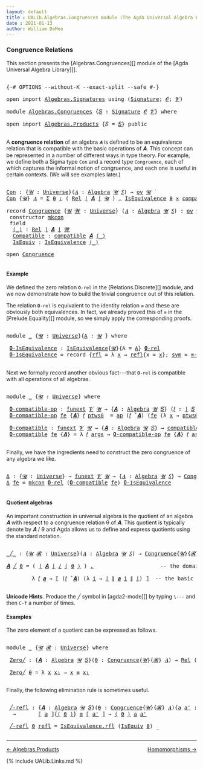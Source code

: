 ```yaml
---
layout: default
title : UALib.Algebras.Congruences module (The Agda Universal Algebra Library)
date : 2021-01-13
author: William DeMeo
---
```


### <a id="congruence-relations">Congruence Relations</a>

This section presents the [Algebras.Congruences][] module of the [Agda Universal Algebra Library][].

<pre class="Agda">

<a id="320" class="Symbol">{-#</a> <a id="324" class="Keyword">OPTIONS</a> <a id="332" class="Pragma">--without-K</a> <a id="344" class="Pragma">--exact-split</a> <a id="358" class="Pragma">--safe</a> <a id="365" class="Symbol">#-}</a>

<a id="370" class="Keyword">open</a> <a id="375" class="Keyword">import</a> <a id="382" href="Algebras.Signatures.html" class="Module">Algebras.Signatures</a> <a id="402" class="Keyword">using</a> <a id="408" class="Symbol">(</a><a id="409" href="Algebras.Signatures.html#1299" class="Function">Signature</a><a id="418" class="Symbol">;</a> <a id="420" href="Prelude.Preliminaries.html#6846" class="Generalizable">𝓞</a><a id="421" class="Symbol">;</a> <a id="423" href="Universes.html#262" class="Generalizable">𝓥</a><a id="424" class="Symbol">)</a>

<a id="427" class="Keyword">module</a> <a id="434" href="Algebras.Congruences.html" class="Module">Algebras.Congruences</a> <a id="455" class="Symbol">{</a><a id="456" href="Algebras.Congruences.html#456" class="Bound">𝑆</a> <a id="458" class="Symbol">:</a> <a id="460" href="Algebras.Signatures.html#1299" class="Function">Signature</a> <a id="470" href="Prelude.Preliminaries.html#6846" class="Generalizable">𝓞</a> <a id="472" href="Universes.html#262" class="Generalizable">𝓥</a><a id="473" class="Symbol">}</a> <a id="475" class="Keyword">where</a>

<a id="482" class="Keyword">open</a> <a id="487" class="Keyword">import</a> <a id="494" href="Algebras.Products.html" class="Module">Algebras.Products</a> <a id="512" class="Symbol">{</a><a id="513" class="Argument">𝑆</a> <a id="515" class="Symbol">=</a> <a id="517" href="Algebras.Congruences.html#456" class="Bound">𝑆</a><a id="518" class="Symbol">}</a> <a id="520" class="Keyword">public</a>

</pre>

A **congruence relation** of an algebra `𝑨` is defined to be an equivalence relation that is compatible with the basic operations of 𝑨.  This concept can be represented in a number of different ways in type theory.  For example, we define both a Sigma type `Con` and a record type `Congruence`, each of which captures the informal notion of congruence, and each one is useful in certain contexts. (We will see examples later.)

<pre class="Agda">

<a id="Con"></a><a id="982" href="Algebras.Congruences.html#982" class="Function">Con</a> <a id="986" class="Symbol">:</a> <a id="988" class="Symbol">{</a><a id="989" href="Algebras.Congruences.html#989" class="Bound">𝓤</a> <a id="991" class="Symbol">:</a> <a id="993" href="Universes.html#205" class="Function">Universe</a><a id="1001" class="Symbol">}(</a><a id="1003" href="Algebras.Congruences.html#1003" class="Bound">𝑨</a> <a id="1005" class="Symbol">:</a> <a id="1007" href="Algebras.Algebras.html#694" class="Function">Algebra</a> <a id="1015" href="Algebras.Congruences.html#989" class="Bound">𝓤</a> <a id="1017" href="Algebras.Congruences.html#456" class="Bound">𝑆</a><a id="1018" class="Symbol">)</a> <a id="1020" class="Symbol">→</a> <a id="1022" href="Algebras.Products.html#1918" class="Function">ov</a> <a id="1025" href="Algebras.Congruences.html#989" class="Bound">𝓤</a> <a id="1027" href="Universes.html#403" class="Function Operator">̇</a>
<a id="1029" href="Algebras.Congruences.html#982" class="Function">Con</a> <a id="1033" class="Symbol">{</a><a id="1034" href="Algebras.Congruences.html#1034" class="Bound">𝓤</a><a id="1035" class="Symbol">}</a> <a id="1037" href="Algebras.Congruences.html#1037" class="Bound">𝑨</a> <a id="1039" class="Symbol">=</a> <a id="1041" href="MGS-MLTT.html#3074" class="Function">Σ</a> <a id="1043" href="Algebras.Congruences.html#1043" class="Bound">θ</a> <a id="1045" href="MGS-MLTT.html#3074" class="Function">꞉</a> <a id="1047" class="Symbol">(</a> <a id="1049" href="Relations.Discrete.html#7773" class="Function">Rel</a> <a id="1053" href="Prelude.Preliminaries.html#12371" class="Function Operator">∣</a> <a id="1055" href="Algebras.Congruences.html#1037" class="Bound">𝑨</a> <a id="1057" href="Prelude.Preliminaries.html#12371" class="Function Operator">∣</a> <a id="1059" href="Algebras.Congruences.html#1034" class="Bound">𝓤</a> <a id="1061" class="Symbol">)</a> <a id="1063" href="MGS-MLTT.html#3074" class="Function">,</a> <a id="1065" href="Relations.Quotients.html#2378" class="Record">IsEquivalence</a> <a id="1079" href="Algebras.Congruences.html#1043" class="Bound">θ</a> <a id="1081" href="MGS-MLTT.html#3515" class="Function Operator">×</a> <a id="1083" href="Algebras.Algebras.html#5864" class="Function">compatible</a> <a id="1094" href="Algebras.Congruences.html#1037" class="Bound">𝑨</a> <a id="1096" href="Algebras.Congruences.html#1043" class="Bound">θ</a>

<a id="1099" class="Keyword">record</a> <a id="Congruence"></a><a id="1106" href="Algebras.Congruences.html#1106" class="Record">Congruence</a> <a id="1117" class="Symbol">{</a><a id="1118" href="Algebras.Congruences.html#1118" class="Bound">𝓤</a> <a id="1120" href="Algebras.Congruences.html#1120" class="Bound">𝓦</a> <a id="1122" class="Symbol">:</a> <a id="1124" href="Universes.html#205" class="Function">Universe</a><a id="1132" class="Symbol">}</a> <a id="1134" class="Symbol">(</a><a id="1135" href="Algebras.Congruences.html#1135" class="Bound">𝑨</a> <a id="1137" class="Symbol">:</a> <a id="1139" href="Algebras.Algebras.html#694" class="Function">Algebra</a> <a id="1147" href="Algebras.Congruences.html#1118" class="Bound">𝓤</a> <a id="1149" href="Algebras.Congruences.html#456" class="Bound">𝑆</a><a id="1150" class="Symbol">)</a> <a id="1152" class="Symbol">:</a> <a id="1154" href="Algebras.Products.html#1918" class="Function">ov</a> <a id="1157" href="Algebras.Congruences.html#1120" class="Bound">𝓦</a> <a id="1159" href="Agda.Primitive.html#636" class="Function Operator">⊔</a> <a id="1161" href="Algebras.Congruences.html#1118" class="Bound">𝓤</a> <a id="1163" href="Universes.html#403" class="Function Operator">̇</a>  <a id="1166" class="Keyword">where</a>
 <a id="1173" class="Keyword">constructor</a> <a id="mkcon"></a><a id="1185" href="Algebras.Congruences.html#1185" class="InductiveConstructor">mkcon</a>
 <a id="1192" class="Keyword">field</a>
  <a id="Congruence.⟨_⟩"></a><a id="1200" href="Algebras.Congruences.html#1200" class="Field Operator">⟨_⟩</a> <a id="1204" class="Symbol">:</a> <a id="1206" href="Relations.Discrete.html#7773" class="Function">Rel</a> <a id="1210" href="Prelude.Preliminaries.html#12371" class="Function Operator">∣</a> <a id="1212" href="Algebras.Congruences.html#1135" class="Bound">𝑨</a> <a id="1214" href="Prelude.Preliminaries.html#12371" class="Function Operator">∣</a> <a id="1216" href="Algebras.Congruences.html#1120" class="Bound">𝓦</a>
  <a id="Congruence.Compatible"></a><a id="1220" href="Algebras.Congruences.html#1220" class="Field">Compatible</a> <a id="1231" class="Symbol">:</a> <a id="1233" href="Algebras.Algebras.html#5864" class="Function">compatible</a> <a id="1244" href="Algebras.Congruences.html#1135" class="Bound">𝑨</a> <a id="1246" href="Algebras.Congruences.html#1200" class="Field Operator">⟨_⟩</a>
  <a id="Congruence.IsEquiv"></a><a id="1252" href="Algebras.Congruences.html#1252" class="Field">IsEquiv</a> <a id="1260" class="Symbol">:</a> <a id="1262" href="Relations.Quotients.html#2378" class="Record">IsEquivalence</a> <a id="1276" href="Algebras.Congruences.html#1200" class="Field Operator">⟨_⟩</a>

<a id="1281" class="Keyword">open</a> <a id="1286" href="Algebras.Congruences.html#1106" class="Module">Congruence</a>

</pre>



#### <a id="example">Example</a>

We defined the zero relation `𝟎-rel` in the [Relations.Discrete][] module, and we now demonstrate how to build the trivial congruence out of this relation.

The relation `𝟎-rel` is equivalent to the identity relation `≡` and these are obviously both equivalences. In fact, we already proved this of `≡` in the [Prelude.Equality][] module, so we simply apply the corresponding proofs.

<pre class="Agda">

<a id="1745" class="Keyword">module</a> <a id="1752" href="Algebras.Congruences.html#1752" class="Module">_</a> <a id="1754" class="Symbol">{</a><a id="1755" href="Algebras.Congruences.html#1755" class="Bound">𝓤</a> <a id="1757" class="Symbol">:</a> <a id="1759" href="Universes.html#205" class="Function">Universe</a><a id="1767" class="Symbol">}{</a><a id="1769" href="Algebras.Congruences.html#1769" class="Bound">A</a> <a id="1771" class="Symbol">:</a> <a id="1773" href="Algebras.Congruences.html#1755" class="Bound">𝓤</a> <a id="1775" href="Universes.html#403" class="Function Operator">̇</a><a id="1776" class="Symbol">}</a> <a id="1778" class="Keyword">where</a>

 <a id="1786" href="Algebras.Congruences.html#1786" class="Function">𝟎-IsEquivalence</a> <a id="1802" class="Symbol">:</a> <a id="1804" href="Relations.Quotients.html#2378" class="Record">IsEquivalence</a><a id="1817" class="Symbol">{</a><a id="1818" href="Algebras.Congruences.html#1755" class="Bound">𝓤</a><a id="1819" class="Symbol">}{</a><a id="1821" class="Argument">A</a> <a id="1823" class="Symbol">=</a> <a id="1825" href="Algebras.Congruences.html#1769" class="Bound">A</a><a id="1826" class="Symbol">}</a> <a id="1828" href="Relations.Discrete.html#8302" class="Function">𝟎-rel</a>
 <a id="1835" href="Algebras.Congruences.html#1786" class="Function">𝟎-IsEquivalence</a> <a id="1851" class="Symbol">=</a> <a id="1853" class="Keyword">record</a> <a id="1860" class="Symbol">{</a><a id="1861" href="Relations.Quotients.html#2446" class="Field">rfl</a> <a id="1865" class="Symbol">=</a> <a id="1867" class="Symbol">λ</a> <a id="1869" href="Algebras.Congruences.html#1869" class="Bound">x</a> <a id="1871" class="Symbol">→</a> <a id="1873" href="MGS-MLTT.html#4221" class="InductiveConstructor">refl</a><a id="1877" class="Symbol">{</a><a id="1878" class="Argument">x</a> <a id="1880" class="Symbol">=</a> <a id="1882" href="Algebras.Congruences.html#1869" class="Bound">x</a><a id="1883" class="Symbol">};</a> <a id="1886" href="Relations.Quotients.html#2471" class="Field">sym</a> <a id="1890" class="Symbol">=</a> <a id="1892" href="Prelude.Equality.html#1872" class="Function">≡-symmetric</a><a id="1903" class="Symbol">;</a> <a id="1905" href="Relations.Quotients.html#2496" class="Field">trans</a> <a id="1911" class="Symbol">=</a> <a id="1913" href="Prelude.Equality.html#1998" class="Function">≡-transitive</a><a id="1925" class="Symbol">}</a>

</pre>

Next we formally record another obvious fact---that `𝟎-rel` is compatible with all operations of all algebras.

<pre class="Agda">

<a id="2066" class="Keyword">module</a> <a id="2073" href="Algebras.Congruences.html#2073" class="Module">_</a> <a id="2075" class="Symbol">{</a><a id="2076" href="Algebras.Congruences.html#2076" class="Bound">𝓤</a> <a id="2078" class="Symbol">:</a> <a id="2080" href="Universes.html#205" class="Function">Universe</a><a id="2088" class="Symbol">}</a> <a id="2090" class="Keyword">where</a>

 <a id="2098" href="Algebras.Congruences.html#2098" class="Function">𝟎-compatible-op</a> <a id="2114" class="Symbol">:</a> <a id="2116" href="MGS-FunExt-from-Univalence.html#393" class="Function">funext</a> <a id="2123" href="Algebras.Congruences.html#472" class="Bound">𝓥</a> <a id="2125" href="Algebras.Congruences.html#2076" class="Bound">𝓤</a> <a id="2127" class="Symbol">→</a> <a id="2129" class="Symbol">{</a><a id="2130" href="Algebras.Congruences.html#2130" class="Bound">𝑨</a> <a id="2132" class="Symbol">:</a> <a id="2134" href="Algebras.Algebras.html#694" class="Function">Algebra</a> <a id="2142" href="Algebras.Congruences.html#2076" class="Bound">𝓤</a> <a id="2144" href="Algebras.Congruences.html#456" class="Bound">𝑆</a><a id="2145" class="Symbol">}</a> <a id="2147" class="Symbol">(</a><a id="2148" href="Algebras.Congruences.html#2148" class="Bound">𝑓</a> <a id="2150" class="Symbol">:</a> <a id="2152" href="Prelude.Preliminaries.html#12371" class="Function Operator">∣</a> <a id="2154" href="Algebras.Congruences.html#456" class="Bound">𝑆</a> <a id="2156" href="Prelude.Preliminaries.html#12371" class="Function Operator">∣</a><a id="2157" class="Symbol">)</a> <a id="2159" class="Symbol">→</a> <a id="2161" href="Relations.Discrete.html#10114" class="Function">compatible-fun</a> <a id="2176" class="Symbol">(</a><a id="2177" href="Algebras.Congruences.html#2148" class="Bound">𝑓</a> <a id="2179" href="Algebras.Algebras.html#2991" class="Function Operator">̂</a> <a id="2181" href="Algebras.Congruences.html#2130" class="Bound">𝑨</a><a id="2182" class="Symbol">)</a> <a id="2184" href="Relations.Discrete.html#8302" class="Function">𝟎-rel</a>
 <a id="2191" href="Algebras.Congruences.html#2098" class="Function">𝟎-compatible-op</a> <a id="2207" href="Algebras.Congruences.html#2207" class="Bound">fe</a> <a id="2210" class="Symbol">{</a><a id="2211" href="Algebras.Congruences.html#2211" class="Bound">𝑨</a><a id="2212" class="Symbol">}</a> <a id="2214" href="Algebras.Congruences.html#2214" class="Bound">𝑓</a> <a id="2216" href="Algebras.Congruences.html#2216" class="Bound">ptws0</a>  <a id="2223" class="Symbol">=</a> <a id="2225" href="MGS-MLTT.html#6613" class="Function">ap</a> <a id="2228" class="Symbol">(</a><a id="2229" href="Algebras.Congruences.html#2214" class="Bound">𝑓</a> <a id="2231" href="Algebras.Algebras.html#2991" class="Function Operator">̂</a> <a id="2233" href="Algebras.Congruences.html#2211" class="Bound">𝑨</a><a id="2234" class="Symbol">)</a> <a id="2236" class="Symbol">(</a><a id="2237" href="Algebras.Congruences.html#2207" class="Bound">fe</a> <a id="2240" class="Symbol">(λ</a> <a id="2243" href="Algebras.Congruences.html#2243" class="Bound">x</a> <a id="2245" class="Symbol">→</a> <a id="2247" href="Algebras.Congruences.html#2216" class="Bound">ptws0</a> <a id="2253" href="Algebras.Congruences.html#2243" class="Bound">x</a><a id="2254" class="Symbol">))</a>

 <a id="2259" href="Algebras.Congruences.html#2259" class="Function">𝟎-compatible</a> <a id="2272" class="Symbol">:</a> <a id="2274" href="MGS-FunExt-from-Univalence.html#393" class="Function">funext</a> <a id="2281" href="Algebras.Congruences.html#472" class="Bound">𝓥</a> <a id="2283" href="Algebras.Congruences.html#2076" class="Bound">𝓤</a> <a id="2285" class="Symbol">→</a> <a id="2287" class="Symbol">{</a><a id="2288" href="Algebras.Congruences.html#2288" class="Bound">𝑨</a> <a id="2290" class="Symbol">:</a> <a id="2292" href="Algebras.Algebras.html#694" class="Function">Algebra</a> <a id="2300" href="Algebras.Congruences.html#2076" class="Bound">𝓤</a> <a id="2302" href="Algebras.Congruences.html#456" class="Bound">𝑆</a><a id="2303" class="Symbol">}</a> <a id="2305" class="Symbol">→</a> <a id="2307" href="Algebras.Algebras.html#5864" class="Function">compatible</a> <a id="2318" href="Algebras.Congruences.html#2288" class="Bound">𝑨</a> <a id="2320" href="Relations.Discrete.html#8302" class="Function">𝟎-rel</a>
 <a id="2327" href="Algebras.Congruences.html#2259" class="Function">𝟎-compatible</a> <a id="2340" href="Algebras.Congruences.html#2340" class="Bound">fe</a> <a id="2343" class="Symbol">{</a><a id="2344" href="Algebras.Congruences.html#2344" class="Bound">𝑨</a><a id="2345" class="Symbol">}</a> <a id="2347" class="Symbol">=</a> <a id="2349" class="Symbol">λ</a> <a id="2351" href="Algebras.Congruences.html#2351" class="Bound">𝑓</a> <a id="2353" href="Algebras.Congruences.html#2353" class="Bound">args</a> <a id="2358" class="Symbol">→</a> <a id="2360" href="Algebras.Congruences.html#2098" class="Function">𝟎-compatible-op</a> <a id="2376" href="Algebras.Congruences.html#2340" class="Bound">fe</a> <a id="2379" class="Symbol">{</a><a id="2380" href="Algebras.Congruences.html#2344" class="Bound">𝑨</a><a id="2381" class="Symbol">}</a> <a id="2383" href="Algebras.Congruences.html#2351" class="Bound">𝑓</a> <a id="2385" href="Algebras.Congruences.html#2353" class="Bound">args</a>

</pre>

Finally, we have the ingredients need to construct the zero congruence of any algebra we like.

<pre class="Agda">

<a id="Δ"></a><a id="2513" href="Algebras.Congruences.html#2513" class="Function">Δ</a> <a id="2515" class="Symbol">:</a> <a id="2517" class="Symbol">{</a><a id="2518" href="Algebras.Congruences.html#2518" class="Bound">𝓤</a> <a id="2520" class="Symbol">:</a> <a id="2522" href="Universes.html#205" class="Function">Universe</a><a id="2530" class="Symbol">}</a> <a id="2532" class="Symbol">→</a> <a id="2534" href="MGS-FunExt-from-Univalence.html#393" class="Function">funext</a> <a id="2541" href="Algebras.Congruences.html#472" class="Bound">𝓥</a> <a id="2543" href="Algebras.Congruences.html#2518" class="Bound">𝓤</a> <a id="2545" class="Symbol">→</a> <a id="2547" class="Symbol">{</a><a id="2548" href="Algebras.Congruences.html#2548" class="Bound">𝑨</a> <a id="2550" class="Symbol">:</a> <a id="2552" href="Algebras.Algebras.html#694" class="Function">Algebra</a> <a id="2560" href="Algebras.Congruences.html#2518" class="Bound">𝓤</a> <a id="2562" href="Algebras.Congruences.html#456" class="Bound">𝑆</a><a id="2563" class="Symbol">}</a> <a id="2565" class="Symbol">→</a> <a id="2567" href="Algebras.Congruences.html#1106" class="Record">Congruence</a> <a id="2578" href="Algebras.Congruences.html#2548" class="Bound">𝑨</a>
<a id="2580" href="Algebras.Congruences.html#2513" class="Function">Δ</a> <a id="2582" href="Algebras.Congruences.html#2582" class="Bound">fe</a> <a id="2585" class="Symbol">=</a> <a id="2587" href="Algebras.Congruences.html#1185" class="InductiveConstructor">mkcon</a> <a id="2593" href="Relations.Discrete.html#8302" class="Function">𝟎-rel</a> <a id="2599" class="Symbol">(</a><a id="2600" href="Algebras.Congruences.html#2259" class="Function">𝟎-compatible</a> <a id="2613" href="Algebras.Congruences.html#2582" class="Bound">fe</a><a id="2615" class="Symbol">)</a> <a id="2617" href="Algebras.Congruences.html#1786" class="Function">𝟎-IsEquivalence</a>

</pre>




#### <a id="quotient-algebras">Quotient algebras</a>

An important construction in universal algebra is the quotient of an algebra 𝑨 with respect to a congruence relation θ of 𝑨.  This quotient is typically denote by 𝑨 / θ and Agda allows us to define and express quotients using the standard notation.

<pre class="Agda">

<a id="_╱_"></a><a id="2967" href="Algebras.Congruences.html#2967" class="Function Operator">_╱_</a> <a id="2971" class="Symbol">:</a> <a id="2973" class="Symbol">{</a><a id="2974" href="Algebras.Congruences.html#2974" class="Bound">𝓤</a> <a id="2976" href="Algebras.Congruences.html#2976" class="Bound">𝓡</a> <a id="2978" class="Symbol">:</a> <a id="2980" href="Universes.html#205" class="Function">Universe</a><a id="2988" class="Symbol">}(</a><a id="2990" href="Algebras.Congruences.html#2990" class="Bound">𝑨</a> <a id="2992" class="Symbol">:</a> <a id="2994" href="Algebras.Algebras.html#694" class="Function">Algebra</a> <a id="3002" href="Algebras.Congruences.html#2974" class="Bound">𝓤</a> <a id="3004" href="Algebras.Congruences.html#456" class="Bound">𝑆</a><a id="3005" class="Symbol">)</a> <a id="3007" class="Symbol">→</a> <a id="3009" href="Algebras.Congruences.html#1106" class="Record">Congruence</a><a id="3019" class="Symbol">{</a><a id="3020" href="Algebras.Congruences.html#2974" class="Bound">𝓤</a><a id="3021" class="Symbol">}{</a><a id="3023" href="Algebras.Congruences.html#2976" class="Bound">𝓡</a><a id="3024" class="Symbol">}</a> <a id="3026" href="Algebras.Congruences.html#2990" class="Bound">𝑨</a> <a id="3028" class="Symbol">→</a> <a id="3030" href="Algebras.Algebras.html#694" class="Function">Algebra</a> <a id="3038" class="Symbol">(</a><a id="3039" href="Algebras.Congruences.html#2974" class="Bound">𝓤</a> <a id="3041" href="Agda.Primitive.html#636" class="Function Operator">⊔</a> <a id="3043" href="Algebras.Congruences.html#2976" class="Bound">𝓡</a> <a id="3045" href="Universes.html#181" class="Function Operator">⁺</a><a id="3046" class="Symbol">)</a> <a id="3048" href="Algebras.Congruences.html#456" class="Bound">𝑆</a>

<a id="3051" href="Algebras.Congruences.html#3051" class="Bound">𝑨</a> <a id="3053" href="Algebras.Congruences.html#2967" class="Function Operator">╱</a> <a id="3055" href="Algebras.Congruences.html#3055" class="Bound">θ</a> <a id="3057" class="Symbol">=</a> <a id="3059" class="Symbol">(</a> <a id="3061" href="Prelude.Preliminaries.html#12371" class="Function Operator">∣</a> <a id="3063" href="Algebras.Congruences.html#3051" class="Bound">𝑨</a> <a id="3065" href="Prelude.Preliminaries.html#12371" class="Function Operator">∣</a> <a id="3067" href="Relations.Quotients.html#4069" class="Function Operator">/</a> <a id="3069" href="Algebras.Congruences.html#1200" class="Field Operator">⟨</a> <a id="3071" href="Algebras.Congruences.html#3055" class="Bound">θ</a> <a id="3073" href="Algebras.Congruences.html#1200" class="Field Operator">⟩</a> <a id="3075" class="Symbol">)</a> <a id="3077" href="MGS-MLTT.html#2929" class="InductiveConstructor Operator">,</a>                     <a id="3099" class="Comment">-- the domain of the quotient algebra</a>

        <a id="3146" class="Symbol">λ</a> <a id="3148" href="Algebras.Congruences.html#3148" class="Bound">𝑓</a> <a id="3150" href="Algebras.Congruences.html#3150" class="Bound">𝒂</a> <a id="3152" class="Symbol">→</a> <a id="3154" href="Relations.Quotients.html#4283" class="Function Operator">⟦</a> <a id="3156" class="Symbol">(</a><a id="3157" href="Algebras.Congruences.html#3148" class="Bound">𝑓</a> <a id="3159" href="Algebras.Algebras.html#2991" class="Function Operator">̂</a> <a id="3161" href="Algebras.Congruences.html#3051" class="Bound">𝑨</a><a id="3162" class="Symbol">)</a> <a id="3164" class="Symbol">(λ</a> <a id="3167" href="Algebras.Congruences.html#3167" class="Bound">i</a> <a id="3169" class="Symbol">→</a> <a id="3171" href="Prelude.Preliminaries.html#12371" class="Function Operator">∣</a> <a id="3173" href="Prelude.Preliminaries.html#12449" class="Function Operator">∥</a> <a id="3175" href="Algebras.Congruences.html#3150" class="Bound">𝒂</a> <a id="3177" href="Algebras.Congruences.html#3167" class="Bound">i</a> <a id="3179" href="Prelude.Preliminaries.html#12449" class="Function Operator">∥</a> <a id="3181" href="Prelude.Preliminaries.html#12371" class="Function Operator">∣</a><a id="3182" class="Symbol">)</a> <a id="3184" href="Relations.Quotients.html#4283" class="Function Operator">⟧</a>  <a id="3187" class="Comment">-- the basic operations of the quotient algebra</a>

</pre>

**Unicode Hints**. Produce the ╱ symbol in [agda2-mode][] by typing `\---` and then `C-f` a number of times.

#### <a id="examples">Examples</a>

The zero element of a quotient can be expressed as follows.

<pre class="Agda">

<a id="3469" class="Keyword">module</a> <a id="3476" href="Algebras.Congruences.html#3476" class="Module">_</a> <a id="3478" class="Symbol">{</a><a id="3479" href="Algebras.Congruences.html#3479" class="Bound">𝓤</a> <a id="3481" href="Algebras.Congruences.html#3481" class="Bound">𝓡</a> <a id="3483" class="Symbol">:</a> <a id="3485" href="Universes.html#205" class="Function">Universe</a><a id="3493" class="Symbol">}</a> <a id="3495" class="Keyword">where</a>

 <a id="3503" href="Algebras.Congruences.html#3503" class="Function">Zero╱</a> <a id="3509" class="Symbol">:</a> <a id="3511" class="Symbol">{</a><a id="3512" href="Algebras.Congruences.html#3512" class="Bound">𝑨</a> <a id="3514" class="Symbol">:</a> <a id="3516" href="Algebras.Algebras.html#694" class="Function">Algebra</a> <a id="3524" href="Algebras.Congruences.html#3479" class="Bound">𝓤</a> <a id="3526" href="Algebras.Congruences.html#456" class="Bound">𝑆</a><a id="3527" class="Symbol">}(</a><a id="3529" href="Algebras.Congruences.html#3529" class="Bound">θ</a> <a id="3531" class="Symbol">:</a> <a id="3533" href="Algebras.Congruences.html#1106" class="Record">Congruence</a><a id="3543" class="Symbol">{</a><a id="3544" href="Algebras.Congruences.html#3479" class="Bound">𝓤</a><a id="3545" class="Symbol">}{</a><a id="3547" href="Algebras.Congruences.html#3481" class="Bound">𝓡</a><a id="3548" class="Symbol">}</a> <a id="3550" href="Algebras.Congruences.html#3512" class="Bound">𝑨</a><a id="3551" class="Symbol">)</a> <a id="3553" class="Symbol">→</a> <a id="3555" href="Relations.Discrete.html#7773" class="Function">Rel</a> <a id="3559" class="Symbol">(</a><a id="3560" href="Prelude.Preliminaries.html#12371" class="Function Operator">∣</a> <a id="3562" href="Algebras.Congruences.html#3512" class="Bound">𝑨</a> <a id="3564" href="Prelude.Preliminaries.html#12371" class="Function Operator">∣</a> <a id="3566" href="Relations.Quotients.html#4069" class="Function Operator">/</a> <a id="3568" href="Algebras.Congruences.html#1200" class="Field Operator">⟨</a> <a id="3570" href="Algebras.Congruences.html#3529" class="Bound">θ</a> <a id="3572" href="Algebras.Congruences.html#1200" class="Field Operator">⟩</a><a id="3573" class="Symbol">)(</a><a id="3575" href="Algebras.Congruences.html#3479" class="Bound">𝓤</a> <a id="3577" href="Agda.Primitive.html#636" class="Function Operator">⊔</a> <a id="3579" href="Algebras.Congruences.html#3481" class="Bound">𝓡</a> <a id="3581" href="Universes.html#181" class="Function Operator">⁺</a><a id="3582" class="Symbol">)</a>

 <a id="3586" href="Algebras.Congruences.html#3503" class="Function">Zero╱</a> <a id="3592" href="Algebras.Congruences.html#3592" class="Bound">θ</a> <a id="3594" class="Symbol">=</a> <a id="3596" class="Symbol">λ</a> <a id="3598" href="Algebras.Congruences.html#3598" class="Bound">x</a> <a id="3600" href="Algebras.Congruences.html#3600" class="Bound">x₁</a> <a id="3603" class="Symbol">→</a> <a id="3605" href="Algebras.Congruences.html#3598" class="Bound">x</a> <a id="3607" href="MGS-MLTT.html#4207" class="Datatype Operator">≡</a> <a id="3609" href="Algebras.Congruences.html#3600" class="Bound">x₁</a>

</pre>

Finally, the following elimination rule is sometimes useful.

<pre class="Agda">

 <a id="3702" href="Algebras.Congruences.html#3702" class="Function">╱-refl</a> <a id="3709" class="Symbol">:</a> <a id="3711" class="Symbol">{</a><a id="3712" href="Algebras.Congruences.html#3712" class="Bound">𝑨</a> <a id="3714" class="Symbol">:</a> <a id="3716" href="Algebras.Algebras.html#694" class="Function">Algebra</a> <a id="3724" href="Algebras.Congruences.html#3479" class="Bound">𝓤</a> <a id="3726" href="Algebras.Congruences.html#456" class="Bound">𝑆</a><a id="3727" class="Symbol">}(</a><a id="3729" href="Algebras.Congruences.html#3729" class="Bound">θ</a> <a id="3731" class="Symbol">:</a> <a id="3733" href="Algebras.Congruences.html#1106" class="Record">Congruence</a><a id="3743" class="Symbol">{</a><a id="3744" href="Algebras.Congruences.html#3479" class="Bound">𝓤</a><a id="3745" class="Symbol">}{</a><a id="3747" href="Algebras.Congruences.html#3481" class="Bound">𝓡</a><a id="3748" class="Symbol">}</a> <a id="3750" href="Algebras.Congruences.html#3712" class="Bound">𝑨</a><a id="3751" class="Symbol">){</a><a id="3753" href="Algebras.Congruences.html#3753" class="Bound">a</a> <a id="3755" href="Algebras.Congruences.html#3755" class="Bound">a&#39;</a> <a id="3758" class="Symbol">:</a> <a id="3760" href="Prelude.Preliminaries.html#12371" class="Function Operator">∣</a> <a id="3762" href="Algebras.Congruences.html#3712" class="Bound">𝑨</a> <a id="3764" href="Prelude.Preliminaries.html#12371" class="Function Operator">∣</a><a id="3765" class="Symbol">}</a>
  <a id="3769" class="Symbol">→</a>       <a id="3777" href="Relations.Quotients.html#4283" class="Function Operator">⟦</a> <a id="3779" href="Algebras.Congruences.html#3753" class="Bound">a</a> <a id="3781" href="Relations.Quotients.html#4283" class="Function Operator">⟧</a><a id="3782" class="Symbol">{</a><a id="3783" href="Algebras.Congruences.html#1200" class="Field Operator">⟨</a> <a id="3785" href="Algebras.Congruences.html#3729" class="Bound">θ</a> <a id="3787" href="Algebras.Congruences.html#1200" class="Field Operator">⟩</a><a id="3788" class="Symbol">}</a> <a id="3790" href="MGS-MLTT.html#4207" class="Datatype Operator">≡</a> <a id="3792" href="Relations.Quotients.html#4283" class="Function Operator">⟦</a> <a id="3794" href="Algebras.Congruences.html#3755" class="Bound">a&#39;</a> <a id="3797" href="Relations.Quotients.html#4283" class="Function Operator">⟧</a> <a id="3799" class="Symbol">→</a> <a id="3801" href="Algebras.Congruences.html#1200" class="Field Operator">⟨</a> <a id="3803" href="Algebras.Congruences.html#3729" class="Bound">θ</a> <a id="3805" href="Algebras.Congruences.html#1200" class="Field Operator">⟩</a> <a id="3807" href="Algebras.Congruences.html#3753" class="Bound">a</a> <a id="3809" href="Algebras.Congruences.html#3755" class="Bound">a&#39;</a>

 <a id="3814" href="Algebras.Congruences.html#3702" class="Function">╱-refl</a> <a id="3821" href="Algebras.Congruences.html#3821" class="Bound">θ</a> <a id="3823" href="MGS-MLTT.html#4221" class="InductiveConstructor">refl</a> <a id="3828" class="Symbol">=</a> <a id="3830" href="Relations.Quotients.html#2446" class="Field">IsEquivalence.rfl</a> <a id="3848" class="Symbol">(</a><a id="3849" href="Algebras.Congruences.html#1252" class="Field">IsEquiv</a> <a id="3857" href="Algebras.Congruences.html#3821" class="Bound">θ</a><a id="3858" class="Symbol">)</a> <a id="3860" class="Symbol">_</a>

</pre>

--------------------------------------

[← Algebras.Products](Algebras.Products.html)
<span style="float:right;">[Homomorphisms →](Homomorphisms.html)</span>

{% include UALib.Links.md %}
